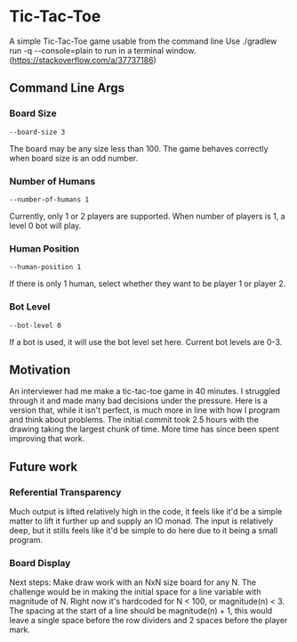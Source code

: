 # Tic-Tac-Toe
A simple Tic-Tac-Toe game usable from the command line
Use ./gradlew run -q --console=plain to run in a terminal window. (https://stackoverflow.com/a/37737186)

## Command Line Args
### Board Size
`--board-size 3`

The board may be any size less than 100. The game behaves correctly when board size is an odd number.

### Number of Humans
`--number-of-humans 1`

Currently, only 1 or 2 players are supported. When number of players is 1, a level 0 bot will play.

### Human Position
`--human-position 1`

If there is only 1 human, select whether they want to be player 1 or player 2.

### Bot Level
`--bot-level 0`

If a bot is used, it will use the bot level set here. Current bot levels are 0-3.

## Motivation
An interviewer had me make a tic-tac-toe game in 40 minutes. I struggled through it and made many bad decisions under the pressure. Here is a version that, while it isn't perfect, is much more in line with how I program and think about problems. The initial commit took 2.5 hours with the drawing taking the largest chunk of time. More time has since been spent improving that work.

## Future work
### Referential Transparency
Much output is lifted relatively high in the code, it feels like it'd be a simple matter to lift it further up and supply an IO monad. The input is relatively deep, but it stills feels like it'd be simple to do here due to it being a small program.

### Board Display
Next steps: Make draw work with an NxN size board for any N. The challenge would be in making the initial space for a line variable with magnitude of N. Right now it's hardcoded for N < 100, or magnitude(n) < 3. The spacing at the start of a line should be magnitude(n) + 1, this would leave a single space before the row dividers and 2 spaces before the player mark.